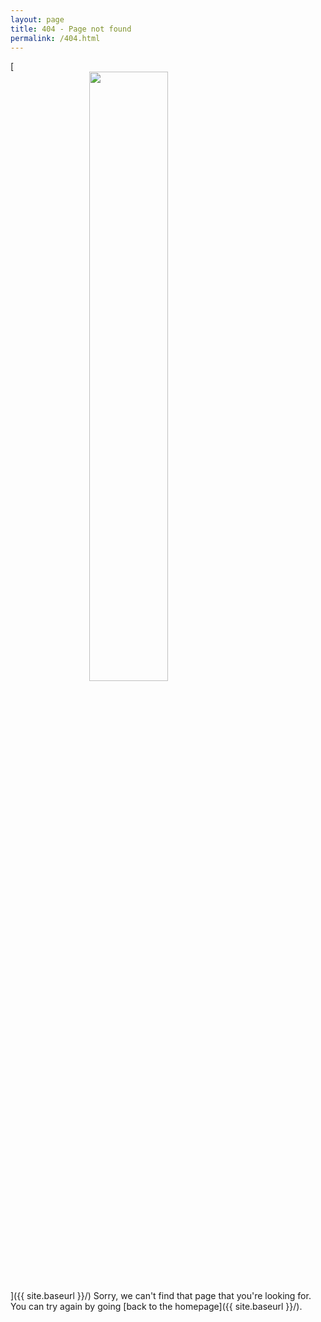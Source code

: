 ```yaml
---
layout: page
title: 404 - Page not found
permalink: /404.html
---
```


[<img src="{{ site.baseurl }}/images/404.png" style="width: 400px;display: block; margin-left: auto; margin-right: auto; width: 50%;"/>]({{ site.baseurl }}/)
Sorry, we can't find that page that you're looking for. You can try again by going [back to the homepage]({{ site.baseurl }}/).